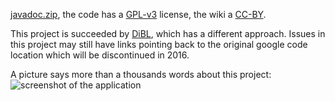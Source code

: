 
[javadoc.zip](http://web.archive.org/*/https://bobbinwork.googlecode.com/svn/generated/javadoc.zip),
the code has a [GPL-v3](http://www.gnu.org/licenses/gpl.html) license, 
the wiki a [CC-BY](http://creativecommons.org/licenses/by/3.0/).

This project is succeeded by [DiBL](https://github.com/jo-pol/DiBL/wiki), which has a different approach. 
Issues in this project may still have links pointing back to the original google code location 
which will be discontinued in 2016. 

A picture says more than a thousands words about this project:  
![screenshot of the application](https://raw.githubusercontent.com/wiki/jo-pol/bobbinwork/images/screenshot.png)
